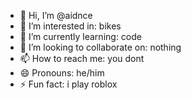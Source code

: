 - 👋 Hi, I’m @aidnce
- 👀 I’m interested in: bikes
- 🌱 I’m currently learning: code
- 💞️ I’m looking to collaborate on: nothing
- 📫 How to reach me: you dont
- 😄 Pronouns: he/him
- ⚡ Fun fact: i play roblox

<!---
aidnce/aidnce is a ✨ special ✨ repository because its `README.md` (this file) appears on your GitHub profile.
You can click the Preview link to take a look at your changes.
--->
